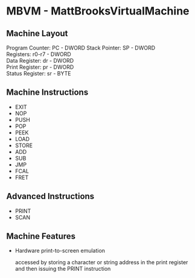 MBVM - MattBrooksVirtualMachine
===

Machine Layout
---
Program Counter: PC - DWORD 
Stack Pointer: SP - DWORD  
Registers: r0-r7 - DWORD  
Data Register: dr - DWORD  
Print Register: pr - DWORD  
Status Register: sr - BYTE  

Machine Instructions
---
+ EXIT  
+ NOP  
+ PUSH  
+ POP  
+ PEEK  
+ LOAD  
+ STORE  
+ ADD  
+ SUB  
+ JMP  
+ FCAL  
+ FRET

Advanced Instructions
---
+ PRINT  
+ SCAN

Machine Features
--
+ Hardware print-to-screen emulation

    accessed by storing a character or string address in the print register and then issuing the PRINT instruction